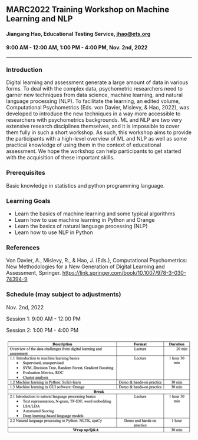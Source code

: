 ## MARC2022 Training Workshop on Machine Learning and NLP 

#### Jiangang Hao, Educational Testing Service, <jhao@ets.org>
#### 9:00 AM - 12:00 AM, 1:00 PM - 4:00 PM, Nov. 2nd, 2022

-----


### Introduction

Digital learning and assessment generate a large amount of data in various forms. To deal with the complex data,
psychometric researchers need to garner new techniques from data science, machine learning, and natural
language processing (NLP). To facilitate the learning, an edited volume, Computational Psychometrics (Eds. von
Davier, Mislevy, & Hao, 2022), was developed to introduce the new techniques in a way more accessible to
researchers with psychometrics backgrounds. ML and NLP are two very extensive research disciplines
themselves, and it is impossible to cover them fully in such a short workshop. As such, this workshop aims to
provide the participants with a high-level overview of ML and NLP as well as some practical knowledge of using
them in the context of educational assessment. We hope the workshop can help participants to get started with the
acquisition of these important skills.


### Prerequisites

Basic knowledge in statistics and python programming language. 


### Learning Goals
* Learn the basics of machine learning and some typical algorithms
* Learn how to use machine learning in Python and Orange
* Learn the basics of natural language processing (NLP)
* Learn how to use NLP in Python

### References

Von Davier, A., Mislevy, R., & Hao, J. (Eds.), Computational Psychometrics: New Methodologies for a New
Generation of Digital Learning and Assessment, Springer. <https://link.springer.com/book/10.1007/978-3-030-74394-9>


### Schedule (may subject to adjustments)
Nov. 2nd, 2022

Session 1: 9:00 AM - 12:00 PM

Session 2: 1:00 PM - 4:00 PM

<img src="schedule2022.png" alt="drawing1" width="1000"/>